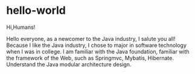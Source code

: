 # hello-world

Hi,Humans!

Hello everyone, as a newcomer to the Java industry, I salute you all! Because I like the Java industry, I chose to major in software 
technology when I was in college. I am familiar with the Java foundation, familiar with the framework of the Web, such as Springmvc, 
Mybatis, Hibernate. Understand the Java modular architecture design.
